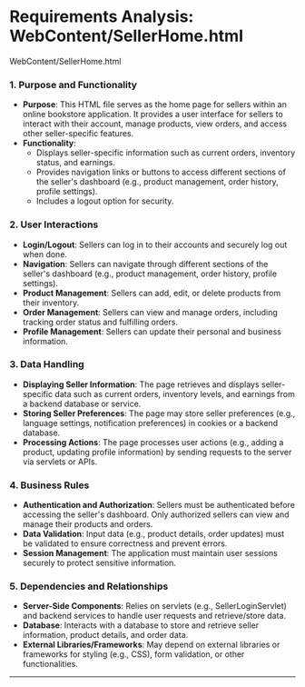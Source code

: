 # Requirements Analysis: WebContent/SellerHome.html

WebContent/SellerHome.html
### 1. Purpose and Functionality
- **Purpose**: This HTML file serves as the home page for sellers within an online bookstore application. It provides a user interface for sellers to interact with their account, manage products, view orders, and access other seller-specific features.
- **Functionality**:
  - Displays seller-specific information such as current orders, inventory status, and earnings.
  - Provides navigation links or buttons to access different sections of the seller's dashboard (e.g., product management, order history, profile settings).
  - Includes a logout option for security.

### 2. User Interactions
- **Login/Logout**: Sellers can log in to their accounts and securely log out when done.
- **Navigation**: Sellers can navigate through different sections of the seller's dashboard (e.g., product management, order history, profile settings).
- **Product Management**: Sellers can add, edit, or delete products from their inventory.
- **Order Management**: Sellers can view and manage orders, including tracking order status and fulfilling orders.
- **Profile Management**: Sellers can update their personal and business information.

### 3. Data Handling
- **Displaying Seller Information**: The page retrieves and displays seller-specific data such as current orders, inventory levels, and earnings from a backend database or service.
- **Storing Seller Preferences**: The page may store seller preferences (e.g., language settings, notification preferences) in cookies or a backend database.
- **Processing Actions**: The page processes user actions (e.g., adding a product, updating profile information) by sending requests to the server via servlets or APIs.

### 4. Business Rules
- **Authentication and Authorization**: Sellers must be authenticated before accessing the seller's dashboard. Only authorized sellers can view and manage their products and orders.
- **Data Validation**: Input data (e.g., product details, order updates) must be validated to ensure correctness and prevent errors.
- **Session Management**: The application must maintain user sessions securely to protect sensitive information.

### 5. Dependencies and Relationships
- **Server-Side Components**: Relies on servlets (e.g., SellerLoginServlet) and backend services to handle user requests and retrieve/store data.
- **Database**: Interacts with a database to store and retrieve seller information, product details, and order data.
- **External Libraries/Frameworks**: May depend on external libraries or frameworks for styling (e.g., CSS), form validation, or other functionalities.

---